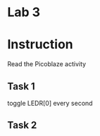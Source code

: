 
Lab 3
==
# Instruction
Read the Picoblaze activity
## Task 1
toggle LEDR[0] every second

## Task 2

